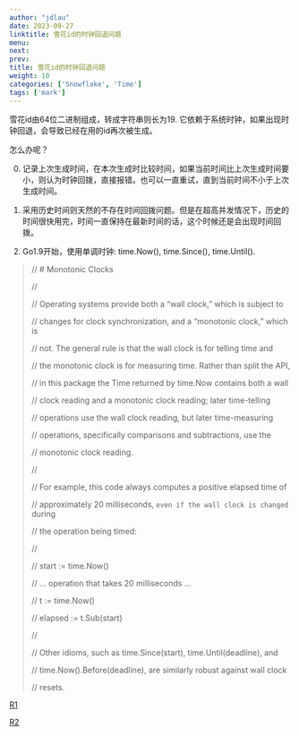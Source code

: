 ```yaml
---
author: "jdlau"
date: 2023-09-27
linktitle: 雪花id的时钟回退问题
menu:
next:
prev:
title: 雪花id的时钟回退问题
weight: 10
categories: ['Snowflake', 'Time']
tags: ['mark']
---
```


雪花id由64位二进制组成，转成字符串则长为19. 它依赖于系统时钟，如果出现时钟回退，会导致已经在用的id再次被生成。

怎么办呢？

0. 记录上次生成时间，在本次生成时比较时间，如果当前时间比上次生成时间要小，则认为时钟回拨，直接报错。也可以一直重试，直到当前时间不小于上次生成时间。

1. 采用历史时间则天然的不存在时间回拨问题。但是在超高并发情况下，历史的时间很快用完，时间一直保持在最新时间的话，这个时候还是会出现时间回拨。

2. Go1.9开始，使用单调时钟: time.Now(), time.Since(), time.Until().

> // # Monotonic Clocks
>
> //
>
> // Operating systems provide both a “wall clock,” which is subject to
>
> // changes for clock synchronization, and a “monotonic clock,” which is
>
> // not. The general rule is that the wall clock is for telling time and
>
> // the monotonic clock is for measuring time. Rather than split the API,
>
> // in this package the Time returned by time.Now contains both a wall
>
> // clock reading and a monotonic clock reading; later time-telling
>
> // operations use the wall clock reading, but later time-measuring
>
> // operations, specifically comparisons and subtractions, use the
>
> // monotonic clock reading.
>
> //
>
> // For example, this code always computes a positive elapsed time of
>
> // approximately 20 milliseconds, `even if the wall clock is changed` during
>
> // the operation being timed:
>
> //
>
> //	start := time.Now()
>
> //	... operation that takes 20 milliseconds ...
>
> //	t := time.Now()
>
> //	elapsed := t.Sub(start)
>
> //
>
> // Other idioms, such as time.Since(start), time.Until(deadline), and
>
> // time.Now().Before(deadline), are similarly robust against wall clock
>
> // resets.
>

[R1](https://go.dev/src/time/time.go?s=17583:17610)

[R2](https://github.com/bwmarrin/snowflake/pull/18/files)
